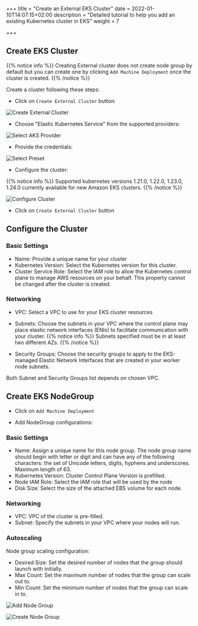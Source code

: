 +++
title = "Create an External EKS Cluster"
date = 2022-01-10T14:07:15+02:00
description = "Detailed tutorial to help you add an existing Kubernetes cluster in EKS"
weight = 7

+++

## Create EKS Cluster

{{% notice info %}}
Creating External cluster does not create node group by default but you can create one by clicking `Add Machine Deployment` once the cluster is created.
{{% /notice %}}

Create a cluster following these steps:

- Click on `Create External Cluster` button:

![Create External Cluster](@/images/tutorials/external-clusters/create-external-cluster.png "Create External Cluster")

- Choose "Elastic Kubernetes Service" from the supported providers:

![Select AKS Provider](@/images/tutorials/external-clusters/eks-selection.png "Select EKS Provider")

- Provide the credentials:

![Select Preset](@/images/tutorials/external-clusters/select-eks-preset.png "Select Preset")

- Configure the cluster:

{{% notice info %}}
Supported kubernetes versions 1.21.0, 1.22.0, 1.23.0, 1.24.0 currently available for new Amazon EKS clusters.
{{% /notice %}}

![Configure Cluster](@/images/tutorials/external-clusters/eks-settings.png "Configure Cluster")

- Click on `Create External Cluster` button

## Configure the Cluster

### Basic Settings

- Name: Provide a unique name for your cluster
- Kubernetes Version: Select the Kubernetes version for this cluster.
- Cluster Service Role: Select the IAM role to allow the Kubernetes control plane to manage AWS resources on your behalf. This property cannot be changed after the cluster is created.

### Networking

- VPC: Select a VPC to use for your EKS cluster resources

- Subnets: Choose the subnets in your VPC where the control plane may place elastic network interfaces (ENIs) to facilitate communication with your cluster.
{{% notice info %}}
Subnets specified must be in at least two different AZs.
{{% /notice %}}

- Security Groups: Choose the security groups to apply to the EKS-managed Elastic Network Interfaces that are created in your worker node subnets.

Both Subnet and Security Groups list depends on chosen VPC.

## Create EKS NodeGroup

- Click on `Add Machine Deployment`

- Add NodeGroup configurations:

### Basic Settings

- Name: Assign a unique name for this node group.
  The node group name should begin with letter or digit and can have any of the following characters: the set of Unicode letters, digits, hyphens and underscores. Maximum length of 63.
- Kubernetes Version: Cluster Control Plane Version is prefilled.
- Node IAM Role: Select the IAM role that will be used by the node
- Disk Size: Select the size of the attached EBS volume for each node.

### Networking

- VPC: VPC of the cluster is pre-filled.
- Subnet: Specify the subnets in your VPC where your nodes will run.

### Autoscaling

Node group scaling configuration:

- Desired Size: Set the desired number of nodes that the group should launch with initially.
- Max Count: Set the maximum number of nodes that the group can scale out to.
- Min Count: Set the minimum number of nodes that the group can scale in to.

![Add Node Group](@/images/tutorials/external-clusters/add-md.png "Add Node Group")

![Create Node Group](@/images/tutorials/external-clusters/create-eks-md.png "Create Node Group")
